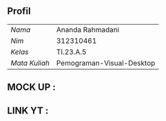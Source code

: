 ## Profil
|  |  |
| -------- | --- |
| *Nama* |Ananda Rahmadani |
| *Nim* |312310461 |
| *Kelas* | TI.23.A.5 |
| *Mata Kuliah* | Pemograman-Visual-Desktop |

## MOCK UP :
## LINK YT : 

